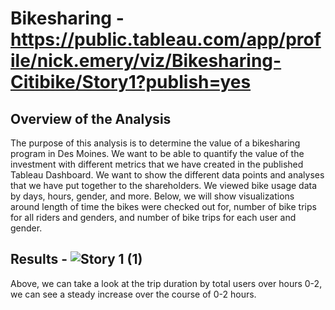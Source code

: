 # Bikesharing - https://public.tableau.com/app/profile/nick.emery/viz/Bikesharing-Citibike/Story1?publish=yes

## Overview of the Analysis
The purpose of this analysis is to determine the value of a bikesharing program in Des Moines.  We want to be able to quantify the value of the investment with different metrics that we have created in the published Tableau Dashboard.  We want to show the different data points and analyses that we have put together to the shareholders.
We viewed bike usage data by days, hours, gender, and more. Below, we will show visualizations around length of time the bikes were checked out for, number of bike trips for all riders and genders, and number of bike trips for each user and gender.

## Results - ![Story 1 (1)](https://user-images.githubusercontent.com/98061420/168499490-f56bd9fa-e173-4613-ab8f-ae4ccea39e4c.png)





Above, we can take a look at the trip duration by total users over hours 0-2, we can see a steady increase over the course of 0-2 hours.

